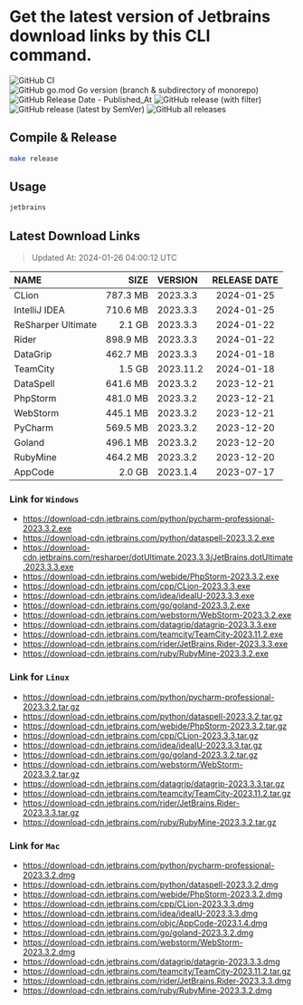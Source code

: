 # Get the latest version of Jetbrains download links by this CLI command.

![GitHub CI](https://github.com/designinlife/jetbrains/actions/workflows/ci.yml/badge.svg)
![GitHub go.mod Go version (branch & subdirectory of monorepo)](https://img.shields.io/github/go-mod/go-version/designinlife/jetbrains/master)
![GitHub Release Date - Published_At](https://img.shields.io/github/release-date/designinlife/jetbrains)
![GitHub release (with filter)](https://img.shields.io/github/v/release/designinlife/jetbrains)
![GitHub release (latest by SemVer)](https://img.shields.io/github/downloads/designinlife/jetbrains/v1.1.10/total)
![GitHub all releases](https://img.shields.io/github/downloads/designinlife/jetbrains/total)

## Compile & Release

```bash
make release
```

## Usage

```bash
jetbrains
```

## Latest Download Links

> Updated At: 2024-01-26 04:00:12 UTC

| NAME | SIZE | VERSION | RELEASE DATE |
| :-- | --: | :-- | :--: |
| CLion | 787.3 MB | 2023.3.3 | 2024-01-25 |
| IntelliJ IDEA | 710.6 MB | 2023.3.3 | 2024-01-25 |
| ReSharper Ultimate | 2.1 GB | 2023.3.3 | 2024-01-22 |
| Rider | 898.9 MB | 2023.3.3 | 2024-01-22 |
| DataGrip | 462.7 MB | 2023.3.3 | 2024-01-18 |
| TeamCity | 1.5 GB | 2023.11.2 | 2024-01-18 |
| DataSpell | 641.6 MB | 2023.3.2 | 2023-12-21 |
| PhpStorm | 481.0 MB | 2023.3.2 | 2023-12-21 |
| WebStorm | 445.1 MB | 2023.3.2 | 2023-12-21 |
| PyCharm | 569.5 MB | 2023.3.2 | 2023-12-20 |
| Goland | 496.1 MB | 2023.3.2 | 2023-12-20 |
| RubyMine | 464.2 MB | 2023.3.2 | 2023-12-20 |
| AppCode | 2.0 GB | 2023.1.4 | 2023-07-17 |

### Link for `Windows`

* <https://download-cdn.jetbrains.com/python/pycharm-professional-2023.3.2.exe>
* <https://download-cdn.jetbrains.com/python/dataspell-2023.3.2.exe>
* <https://download-cdn.jetbrains.com/resharper/dotUltimate.2023.3.3/JetBrains.dotUltimate.2023.3.3.exe>
* <https://download-cdn.jetbrains.com/webide/PhpStorm-2023.3.2.exe>
* <https://download-cdn.jetbrains.com/cpp/CLion-2023.3.3.exe>
* <https://download-cdn.jetbrains.com/idea/ideaIU-2023.3.3.exe>
* <https://download-cdn.jetbrains.com/go/goland-2023.3.2.exe>
* <https://download-cdn.jetbrains.com/webstorm/WebStorm-2023.3.2.exe>
* <https://download-cdn.jetbrains.com/datagrip/datagrip-2023.3.3.exe>
* <https://download-cdn.jetbrains.com/teamcity/TeamCity-2023.11.2.exe>
* <https://download-cdn.jetbrains.com/rider/JetBrains.Rider-2023.3.3.exe>
* <https://download-cdn.jetbrains.com/ruby/RubyMine-2023.3.2.exe>

### Link for `Linux`

* <https://download-cdn.jetbrains.com/python/pycharm-professional-2023.3.2.tar.gz>
* <https://download-cdn.jetbrains.com/python/dataspell-2023.3.2.tar.gz>
* <https://download-cdn.jetbrains.com/webide/PhpStorm-2023.3.2.tar.gz>
* <https://download-cdn.jetbrains.com/cpp/CLion-2023.3.3.tar.gz>
* <https://download-cdn.jetbrains.com/idea/ideaIU-2023.3.3.tar.gz>
* <https://download-cdn.jetbrains.com/go/goland-2023.3.2.tar.gz>
* <https://download-cdn.jetbrains.com/webstorm/WebStorm-2023.3.2.tar.gz>
* <https://download-cdn.jetbrains.com/datagrip/datagrip-2023.3.3.tar.gz>
* <https://download-cdn.jetbrains.com/teamcity/TeamCity-2023.11.2.tar.gz>
* <https://download-cdn.jetbrains.com/rider/JetBrains.Rider-2023.3.3.tar.gz>
* <https://download-cdn.jetbrains.com/ruby/RubyMine-2023.3.2.tar.gz>

### Link for `Mac`

* <https://download-cdn.jetbrains.com/python/pycharm-professional-2023.3.2.dmg>
* <https://download-cdn.jetbrains.com/python/dataspell-2023.3.2.dmg>
* <https://download-cdn.jetbrains.com/webide/PhpStorm-2023.3.2.dmg>
* <https://download-cdn.jetbrains.com/cpp/CLion-2023.3.3.dmg>
* <https://download-cdn.jetbrains.com/idea/ideaIU-2023.3.3.dmg>
* <https://download-cdn.jetbrains.com/objc/AppCode-2023.1.4.dmg>
* <https://download-cdn.jetbrains.com/go/goland-2023.3.2.dmg>
* <https://download-cdn.jetbrains.com/webstorm/WebStorm-2023.3.2.dmg>
* <https://download-cdn.jetbrains.com/datagrip/datagrip-2023.3.3.dmg>
* <https://download-cdn.jetbrains.com/teamcity/TeamCity-2023.11.2.tar.gz>
* <https://download-cdn.jetbrains.com/rider/JetBrains.Rider-2023.3.3.dmg>
* <https://download-cdn.jetbrains.com/ruby/RubyMine-2023.3.2.dmg>
